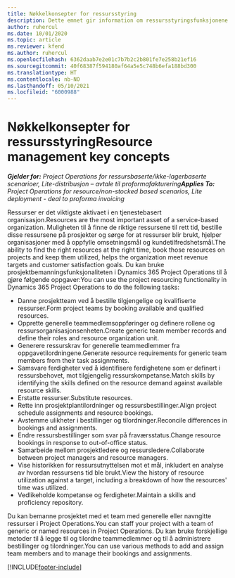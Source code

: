 ```yaml
---
title: Nøkkelkonsepter for ressursstyring
description: Dette emnet gir information om ressursstyringsfunksjonene i Microsoft Dynamics Project Operations.
author: ruhercul
ms.date: 10/01/2020
ms.topic: article
ms.reviewer: kfend
ms.author: ruhercul
ms.openlocfilehash: 6362daab7e2e01c7b7b2c2b801fe7e258b21ef16
ms.sourcegitcommit: 40f68387f594180af64a5e5c748b6efa188bd300
ms.translationtype: HT
ms.contentlocale: nb-NO
ms.lasthandoff: 05/10/2021
ms.locfileid: "6000988"
---
```

# <a name="resource-management-key-concepts"></a><span data-ttu-id="fc843-103">Nøkkelkonsepter for ressursstyring</span><span class="sxs-lookup"><span data-stu-id="fc843-103">Resource management key concepts</span></span>

<span data-ttu-id="fc843-104">_**Gjelder for:** Project Operations for ressursbaserte/ikke-lagerbaserte scenarioer, Lite-distribusjon – avtale til proformafakturering_</span><span class="sxs-lookup"><span data-stu-id="fc843-104">_**Applies To:** Project Operations for resource/non-stocked based scenarios, Lite deployment - deal to proforma invoicing_</span></span>

<span data-ttu-id="fc843-105">Ressurser er det viktigste aktivaet i en tjenestebasert organisasjon.</span><span class="sxs-lookup"><span data-stu-id="fc843-105">Resources are the most important asset of a service-based organization.</span></span> <span data-ttu-id="fc843-106">Muligheten til å finne de riktige ressursene til rett tid, bestille disse ressursene på prosjekter og sørge for at ressurser blir brukt, hjelper organisasjoner med å oppfylle omsetningsmål og kundetilfredshetsmål.</span><span class="sxs-lookup"><span data-stu-id="fc843-106">The ability to find the right resources at the right time, book those resources on projects and keep them utilized, helps the organization meet revenue targets and customer satisfaction goals.</span></span> <span data-ttu-id="fc843-107">Du kan bruke prosjektbemanningsfunksjonaliteten i Dynamics 365 Project Operations til å gjøre følgende oppgaver:</span><span class="sxs-lookup"><span data-stu-id="fc843-107">You can use the project resourcing functionality in Dynamics 365 Project Operations to do the following tasks:</span></span>

- <span data-ttu-id="fc843-108">Danne prosjektteam ved å bestille tilgjengelige og kvalifiserte ressurser.</span><span class="sxs-lookup"><span data-stu-id="fc843-108">Form project teams by booking available and qualified resources.</span></span>
- <span data-ttu-id="fc843-109">Opprette generelle teammedlemsoppføringer og definere rollene og ressursorganisasjonsenheten.</span><span class="sxs-lookup"><span data-stu-id="fc843-109">Create generic team member records and define their roles and resource organization unit.</span></span>
- <span data-ttu-id="fc843-110">Generere ressurskrav for generelle teammedlemmer fra oppgavetilordningene.</span><span class="sxs-lookup"><span data-stu-id="fc843-110">Generate resource requirements for generic team members from their task assignments.</span></span>
- <span data-ttu-id="fc843-111">Samsvare ferdigheter ved å identifisere ferdighetene som er definert i ressursbehovet, mot tilgjengelig ressurskompetanse.</span><span class="sxs-lookup"><span data-stu-id="fc843-111">Match skills by identifying the skills defined on the resource demand against available resource skills.</span></span>
- <span data-ttu-id="fc843-112">Erstatte ressurser.</span><span class="sxs-lookup"><span data-stu-id="fc843-112">Substitute resources.</span></span>
- <span data-ttu-id="fc843-113">Rette inn prosjektplantilordninger og ressursbestillinger.</span><span class="sxs-lookup"><span data-stu-id="fc843-113">Align project schedule assignments and resource bookings.</span></span>
- <span data-ttu-id="fc843-114">Avstemme ulikheter i bestillinger og tilordninger.</span><span class="sxs-lookup"><span data-stu-id="fc843-114">Reconcile differences in bookings and assignments.</span></span>
- <span data-ttu-id="fc843-115">Endre ressursbestillinger som svar på fraværsstatus.</span><span class="sxs-lookup"><span data-stu-id="fc843-115">Change resource bookings in response to out-of-office status.</span></span>
- <span data-ttu-id="fc843-116">Samarbeide mellom prosjektledere og ressursledere.</span><span class="sxs-lookup"><span data-stu-id="fc843-116">Collaborate between project managers and resource managers.</span></span>
- <span data-ttu-id="fc843-117">Vise historikken for ressursutnyttelsen mot et mål, inkludert en analyse av hvordan ressursens tid ble brukt.</span><span class="sxs-lookup"><span data-stu-id="fc843-117">View the history of resource utilization against a target, including a breakdown of how the resources' time was utilized.</span></span>
- <span data-ttu-id="fc843-118">Vedlikeholde kompetanse og ferdigheter.</span><span class="sxs-lookup"><span data-stu-id="fc843-118">Maintain a skills and proficiency repository.</span></span>


<span data-ttu-id="fc843-119">Du kan bemanne prosjektet med et team med generelle eller navngitte ressurser i Project Operations.</span><span class="sxs-lookup"><span data-stu-id="fc843-119">You can staff your project with a team of generic or named resources in Project Operations.</span></span> <span data-ttu-id="fc843-120">Du kan bruke forskjellige metoder til å legge til og tilordne teammedlemmer og til å administrere bestillinger og tilordninger.</span><span class="sxs-lookup"><span data-stu-id="fc843-120">You can use various methods to add and assign team members and to manage their bookings and assignments.</span></span> 


[!INCLUDE[footer-include](../includes/footer-banner.md)]